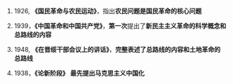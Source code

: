 1. 1926, **《国民革命与农民运动》**，指出**农民问题是国民革命的核心问题**

2. 1939，**《中国革命和中国共产党》**，**第一次**提出了**新民主主义革命的科学概念和总路线的内容**

3. 1948, **《在晋绥干部会议上的讲话》**，**完整表述了总路线的内容和土地革命的总路线**

4. 1938，**《论新阶段》** **最先提出马克思主义中国化**